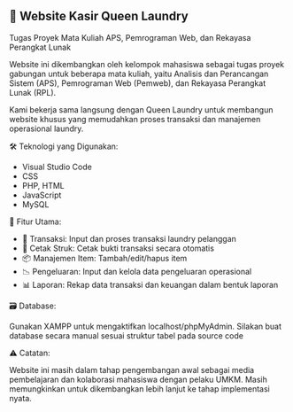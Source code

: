 
## 🧺 Website Kasir Queen Laundry

Tugas Proyek Mata Kuliah APS, Pemrograman Web, dan Rekayasa Perangkat Lunak

Website ini dikembangkan oleh kelompok mahasiswa sebagai tugas proyek gabungan untuk beberapa mata kuliah, yaitu Analisis dan Perancangan Sistem (APS), Pemrograman Web (Pemweb), dan Rekayasa Perangkat Lunak (RPL).

Kami bekerja sama langsung dengan Queen Laundry untuk membangun website khusus yang memudahkan proses transaksi dan manajemen operasional laundry.

 🛠️ Teknologi yang Digunakan:

* Visual Studio Code
* CSS 
* PHP, HTML
* JavaScript 
* MySQL 

 🔑 Fitur Utama:

* 💸 Transaksi: Input dan proses transaksi laundry pelanggan
* 🧾 Cetak Struk: Cetak bukti transaksi secara otomatis
* 📦 Manajemen Item: Tambah/edit/hapus item
* 📉 Pengeluaran: Input dan kelola data pengeluaran operasional
* 📊 Laporan: Rekap data transaksi dan keuangan dalam bentuk laporan

 🗃️ Database:

Gunakan XAMPP untuk mengaktifkan localhost/phpMyAdmin.
Silakan buat database secara manual sesuai struktur tabel pada source code 

 ⚠️ Catatan:

Website ini masih dalam tahap pengembangan awal sebagai media pembelajaran dan kolaborasi mahasiswa dengan pelaku UMKM. Masih memungkinkan untuk dikembangkan lebih lanjut ke tahap implementasi nyata.


